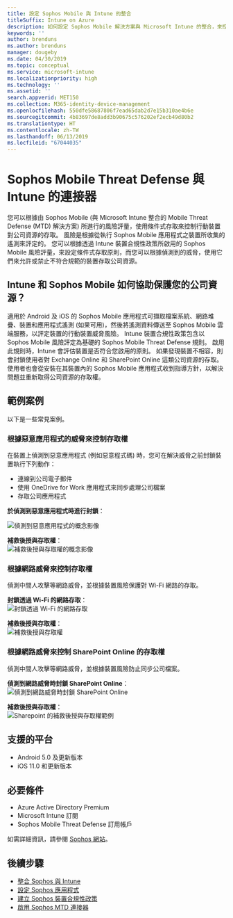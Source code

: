 ```yaml
---
title: 設定 Sophos Mobile 與 Intune 的整合
titleSuffix: Intune on Azure
description: 如何設定 Sophos Mobile 解決方案與 Microsoft Intune 的整合，來控制行動裝置對公司資源的存取。
keywords: ''
author: brenduns
ms.author: brenduns
manager: dougeby
ms.date: 04/30/2019
ms.topic: conceptual
ms.service: microsoft-intune
ms.localizationpriority: high
ms.technology: ''
ms.assetid: ''
search.appverid: MET150
ms.collection: M365-identity-device-management
ms.openlocfilehash: 550dfe58687806f7ead65dab2d7e15b310ae4b6e
ms.sourcegitcommit: 4b83697de8add3b90675c576202ef2ecb49d80b2
ms.translationtype: HT
ms.contentlocale: zh-TW
ms.lasthandoff: 06/13/2019
ms.locfileid: "67044035"
---
```

# <a name="sophos-mobile-threat-defense-connector-with-intune"></a>Sophos Mobile Threat Defense 與 Intune 的連接器
您可以根據由 Sophos Mobile (與 Microsoft Intune 整合的 Mobile Threat Defense (MTD) 解決方案) 所進行的風險評量，使用條件式存取來控制行動裝置對公司資源的存取。 風險是根據從執行 Sophos Mobile 應用程式之裝置所收集的遙測來評定的。
您可以根據透過 Intune 裝置合規性政策所啟用的 Sophos Mobile 風險評量，來設定條件式存取原則，而您可以根據偵測到的威脅，使用它們來允許或禁止不符合規範的裝置存取公司資源。

## <a name="how-do-intune-and-sophos-mobile-help-protect-your-company-resources"></a>Intune 和 Sophos Mobile 如何協助保護您的公司資源？
適用於 Android 及 iOS 的 Sophos Mobile 應用程式可擷取檔案系統、網路堆疊、裝置和應用程式遙測 (如果可用)，然後將遙測資料傳送至 Sophos Mobile 雲端服務，以評定裝置的行動裝置威脅風險。
Intune 裝置合規性政策包含以 Sophos Mobile 風險評定為基礎的 Sophos Mobile Threat Defense 規則。 啟用此規則時，Intune 會評估裝置是否符合您啟用的原則。 如果發現裝置不相容，則會封鎖使用者對 Exchange Online 和 SharePoint Online 這類公司資源的存取。 使用者也會從安裝在其裝置內的 Sophos Mobile 應用程式收到指導方針，以解決問題並重新取得公司資源的存取權。  

## <a name="sample-scenarios"></a>範例案例
以下是一些常見案例。  
### <a name="control-access-based-on-threats-from-malicious-apps"></a>根據惡意應用程式的威脅來控制存取權
在裝置上偵測到惡意應用程式 (例如惡意程式碼) 時，您可在解決威脅之前封鎖裝置執行下列動作：
- 連線到公司電子郵件
- 使用 OneDrive for Work 應用程式來同步處理公司檔案
- 存取公司應用程式

**於偵測到惡意應用程式時進行封鎖**：
 
![偵測到惡意應用程式的概念影像](./media/sophos-mtd-connector/sophos_malicious_apps_blocked.png)  

**補救後授與存取權**：  
![補救後授與存取權的概念影像](./media/sophos-mtd-connector/sophos_malicious_apps_unblocked.png)

### <a name="control-access-based-on-threat-to-network"></a>根據網路威脅來控制存取權  
偵測中間人攻擊等網路威脅，並根據裝置風險保護對 Wi-Fi 網路的存取。  

**封鎖透過 Wi-Fi 的網路存取**：  
![封鎖透過 Wi-Fi 的網路存取](./media/sophos-mtd-connector/sophos_network_wifi_blocked.png)

**補救後授與存取權**：   
![補救後授與存取權](./media/sophos-mtd-connector/sophos_network_wifi_unblocked.png)  

### <a name="control-access-to-sharepoint-online-based-on-threat-to-network"></a>根據網路威脅來控制 SharePoint Online 的存取權  
偵測中間人攻擊等網路威脅，並根據裝置風險防止同步公司檔案。  

**偵測到網路威脅時封鎖 SharePoint Online**：   
![偵測到網路威脅時封鎖 SharePoint Online](./media/sophos-mtd-connector/sophos_network_spo_blocked.png)  

**補救後授與存取權**：  
![Sharepoint 的補救後授與存取權範例](./media/sophos-mtd-connector/sophos_network_spo_unblocked.png)  

## <a name="supported-platforms"></a>支援的平台  
- Android 5.0 及更新版本
- iOS 11.0 和更新版本

## <a name="prerequisites"></a>必要條件  
- Azure Active Directory Premium
- Microsoft Intune 訂閱 
- Sophos Mobile Threat Defense 訂用帳戶

如需詳細資訊，請參閱 [Sophos 網站](https://www.sophos.com/products/mobile-control)。  

## <a name="next-steps"></a>後續步驟  
- [整合 Sophos 與 Intune](sophos-mtd-connector-integration.md)
- [設定 Sophos 應用程式](mtd-apps-ios-app-configuration-policy-add-assign.md)
- [建立 Sophos 裝置合規性政策](mtd-device-compliance-policy-create.md)
- [啟用 Sophos MTD 連接器](mtd-connector-enable.md)
